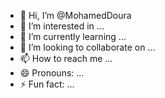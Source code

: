 - 👋 Hi, I’m @MohamedDoura
- 👀 I’m interested in ...
- 🌱 I’m currently learning ...
- 💞️ I’m looking to collaborate on ...
- 📫 How to reach me ...
- 😄 Pronouns: ...
- ⚡ Fun fact: ...

<!---
MohamedDoura/MohamedDoura is a ✨ special ✨ repository because its `README.md` (this file) appears on your GitHub profile.
You can click the Preview link to take a look at your changes.
--->
